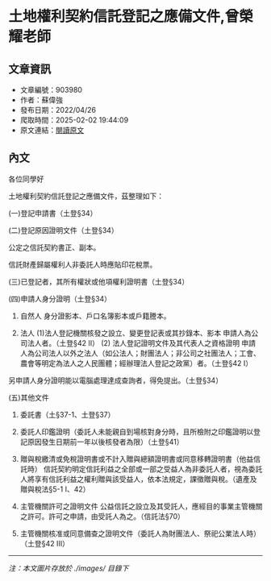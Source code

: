 # 土地權利契約信託登記之應備文件,曾榮耀老師

## 文章資訊
- 文章編號：903980
- 作者：蘇偉強
- 發布日期：2022/04/26
- 爬取時間：2025-02-02 19:44:09
- 原文連結：[閱讀原文](https://real-estate.get.com.tw/Columns/detail.aspx?no=903980)

## 內文
各位同學好

土地權利契約信託登記之應備文件，茲整理如下：

(一)登記申請書（土登§34）

(二)登記原因證明文件（土登§34）

公定之信託契約書正、副本。

信託財產歸屬權利人非委託人時應貼印花稅票。

(三)已登記者，其所有權狀或他項權利證明書（土登§34）

(四)申請人身分證明（土登§34）

1. 自然人 身分證影本、戶口名簿影本或戶籍謄本。

2. 法人 (1)法人登記機關核發之設立、變更登記表或其抄錄本、影本 申請人為公司法人者。（土登§42 II） (2) 法人登記證明文件及其代表人之資格證明 申請人為公司法人以外之法人（如公法人；財團法人；非公司之社團法人；工會、農會等明定為法人之人民團體；經辦理法人登記之政黨）者。（土登§42 I）

另申請人身分證明能以電腦處理達成查詢者，得免提出。（土登§34）

(五)其他文件

1. 委託書（土§37-1、土登§37）

2. 委託人印鑑證明（委託人未能親自到場核對身分時，且所檢附之印鑑證明以登記原因發生日期前一年以後核發者為限）（土登§41）

3. 贈與稅繳清或免稅證明書或不計入贈與總額證明書或同意移轉證明書（他益信託時） 信託契約明定信託利益之全部或一部之受益人為非委託人者，視為委託人將享有信託利益之權利贈與該受益人，依本法規定，課徵贈與稅。（遺產及贈與稅法§5-1 I、42）

4. 主管機關許可之證明文件 公益信託之設立及其受託人，應經目的事業主管機關之許可。許可之申請，由受託人為之。（信託法§70）

5. 主管機關核准或同意備查之證明文件（委託人為財團法人、祭祀公業法人時）（土登§42 III）

---
*注：本文圖片存放於 ./images/ 目錄下*
